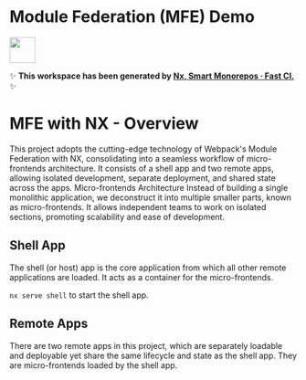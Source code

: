 # Module Federation (MFE) Demo

<a alt="Nx logo" href="https://nx.dev" target="_blank" rel="noreferrer"><img src="https://raw.githubusercontent.com/nrwl/nx/master/images/nx-logo.png" width="45"></a>

✨ **This workspace has been generated by [Nx, Smart Monorepos · Fast CI.](https://nx.dev)** ✨

# MFE with NX - Overview

This project adopts the cutting-edge technology of Webpack's Module Federation with NX, consolidating into a seamless workflow of micro-frontends architecture. It consists of a shell app and two remote apps, allowing isolated development, separate deployment, and shared state across the apps.
Micro-frontends Architecture
Instead of building a single monolithic application, we deconstruct it into multiple smaller parts, known as micro-frontends. It allows independent teams to work on isolated sections, promoting scalability and ease of development.

## Shell App
The shell (or host) app is the core application from which all other remote applications are loaded. It acts as a container for the micro-frontends.

`nx serve shell` to start the shell app.

## Remote Apps
There are two remote apps in this project, which are separately loadable and deployable yet share the same lifecycle and state as the shell app. They are micro-frontends loaded by the shell app.
